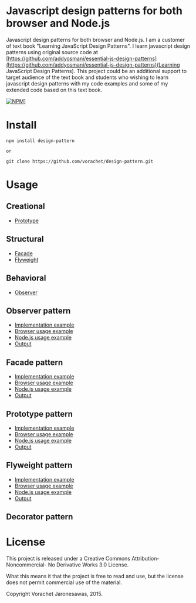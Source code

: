 # Javascript design patterns for both browser and Node.js

Javascript design patterns for both browser and Node.js. I am a customer of text book "Learning JavaScript Design Patterns". I learn javascript design patterns using original source code at [https://github.com/addyosmani/essential-js-design-patterns](https://github.com/addyosmani/essential-js-design-patterns)(Learning JavaScript Design Patterns). This project could be an additional support to target audience of the text book and students who wishing to learn javascript design patterns with my code examples and some of my extended code based on this text book. 

[![NPM](https://nodei.co/npm/design-pattern.png)](https://nodei.co/npm/design-pattern/)]

# Install
```
npm install design-pattern

or 

git clone https://github.com/vorachet/design-pattern.git
```

# Usage

## Creational
* [Prototype](#prototype)

## Structural
* [Facade](#facade)
* [Flyweight](#flyweight)

## Behavioral
* [Observer](#observer)

## <a name="observer"></a>Observer pattern

* [Implementation example](src/observer.js)
* [Browser usage example](example/observer.html)
* [Node.js usage example](example/observer.js)
* [Output](example/observer.txt)

## <a name="facade"></a>Facade pattern

* [Implementation example](src/facade.js)
* [Browser usage example](example/facade.html)
* [Node.js usage example](example/facade.js)
* [Output](example/facade.txt)

## <a name="prototype"></a>Prototype pattern

* [Implementation example](src/prototype.js)
* [Browser usage example](example/prototype.html)
* [Node.js usage example](example/prototype.js)
* [Output](example/prototype.txt)

## <a name="flyweight"></a>Flyweight pattern

* [Implementation example](src/flyweight.js)
* [Browser usage example](example/flyweight.html)
* [Node.js usage example](example/flyweight.js)
* [Output](example/flyweight.txt)

## <a name="decorator"></a>Decorator pattern


# License

This project is released under a Creative Commons Attribution-Noncommercial- No Derivative Works 3.0 License.

What this means it that the project is free to read and use, but the license does not permit commercial use of the material.

Copyright Vorachet Jaronesawas, 2015.

